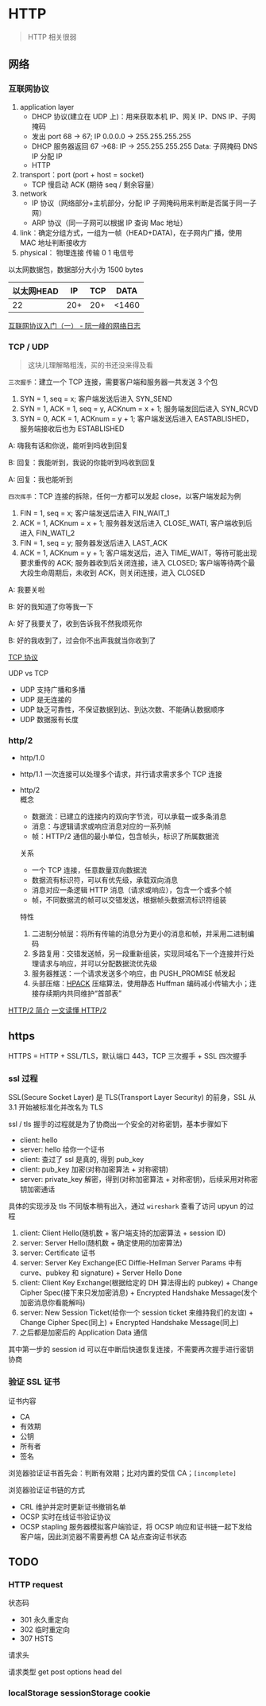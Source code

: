 # HTTP
> HTTP 相关很弱
## 网络
### 互联网协议
1. application layer
    - DHCP 协议(建立在 UDP 上)：用来获取本机 IP、网关 IP、DNS IP、子网掩码 
    - 发出 port 68 -> 67; IP 0.0.0.0 -> 255.255.255.255
    - DHCP 服务器返回 67 ->68: IP -> 255.255.255.255 Data: 子网掩码 DNS IP 分配 IP
    - HTTP
2. transport：port (port + host = socket)
    - TCP 慢启动 ACK (期待 seq / 剩余容量）
3. network
    - IP 协议（网络部分+主机部分，分配 IP 子网掩码用来判断是否属于同一子网） 
    - ARP 协议（同一子网可以根据 IP 查询 Mac 地址）
4. link：确定分组方式，一组为一帧（HEAD+DATA)，在子网内广播，使用 MAC 地址判断接收方
5. physical： 物理连接 传输 0 1 电信号

以太网数据包，数据部分大小为 1500 bytes

以太网HEAD | IP | TCP | DATA
--- | --- | --- | ---
22 | 20+ | 20+ | <1460

[互联网协议入门（一） - 阮一峰的网络日志](http://www.ruanyifeng.com/blog/2012/05/internet_protocol_suite_part_i.html)

### TCP / UDP
> 这块儿理解略粗浅，买的书还没来得及看

`三次握手`：建立一个 TCP 连接，需要客户端和服务器一共发送 3 个包
1. SYN = 1, seq = x; 客户端发送后进入 SYN_SEND
2. SYN = 1, ACK = 1, seq = y, ACKnum = x + 1; 服务端发回后进入 SYN_RCVD
3. SYN = 0, ACK = 1, ACKnum = y + 1; 客户端发送后进入 EASTABLISHED，服务端接收后也为 ESTABLISHED

A: 嗨我有话和你说，能听到吗收到回复

B: 回复：我能听到，我说的你能听到吗收到回复

A: 回复：我也能听到

`四次挥手`：TCP 连接的拆除，任何一方都可以发起 close，以客户端发起为例
1. FIN = 1, seq = x; 客户端发送后进入 FIN_WAIT_1
2. ACK = 1, ACKnum = x + 1; 服务器发送后进入 CLOSE_WATI, 客户端收到后进入 FIN_WATI_2
3. FIN = 1, seq = y; 服务器发送后进入 LAST_ACK
4. ACK = 1, ACKnum = y + 1; 客户端发送后，进入 TIME_WAIT，等待可能出现要求重传的 ACK; 服务器收到后关闭连接，进入 CLOSED; 客户端等待两个最大段生命周期后，未收到 ACK，则关闭连接，进入 CLOSED

A: 我要关啦

B: 好的我知道了你等我一下

A: 好了我要关了，收到告诉我不然我烦死你

B: 好的我收到了，过会你不出声我就当你收到了

[TCP 协议](https://hit-alibaba.github.io/interview/basic/network/TCP.html)

UDP vs TCP
- UDP 支持广播和多播
- UDP 是无连接的
- UDP 缺乏可靠性，不保证数据到达、到达次数、不能确认数据顺序
- UDP 数据报有长度

### http/2

- http/1.0
- http/1.1 一次连接可以处理多个请求，并行请求需求多个 TCP 连接
- http/2    
    概念
    - 数据流：已建立的连接内的双向字节流，可以承载一或多条消息
    - 消息：与逻辑请求或响应消息对应的一系列帧
    - 帧：HTTP/2 通信的最小单位，包含帧头，标识了所属数据流

    关系
    - 一个 TCP 连接，任意数量双向数据流
    - 数据流有标识符，可以有优先级，承载双向消息
    - 消息对应一条逻辑 HTTP 消息（请求或响应），包含一个或多个帧
    - 帧，不同数据流的帧可以交错发送，根据帧头数据流标识符组装

    特性  
    1. 二进制分帧层：将所有传输的消息分为更小的消息和帧，并采用二进制编码
    2. 多路复用：交错发送帧，另一段重新组装，实现同域名下一个连接并行处理请求与响应，并可以分配数据流优先级
    3. 服务器推送：一个请求发送多个响应，由 PUSH_PROMISE 帧发起
    4. 头部压缩：[HPACK](https://tools.ietf.org/html/draft-ietf-httpbis-header-compression-12) 压缩算法，使用静态 Huffman 编码减小传输大小；连接存续期内共同维护“首部表”

[HTTP/2 简介](https://developers.google.com/web/fundamentals/performance/http2/?hl=zh-cn)
[一文读懂 HTTP/2](http://support.upyun.com/hc/kb/article/1048799/)

## https
HTTPS = HTTP + SSL/TLS，默认端口 443，TCP 三次握手 + SSL 四次握手

### ssl 过程
SSL(Secure Socket Layer) 是 TLS(Transport Layer Security) 的前身，SSL 从 3.1 开始被标准化并改名为 TLS

ssl / tls 握手的过程就是为了协商出一个安全的对称密钥，基本步骤如下
- client: hello
- server: hello 给你一个证书
- client: 查过了 ssl 是真的, 得到 pub_key
- client: pub_key 加密(对称加密算法 + 对称密钥)
- server: private_key 解密，得到(对称加密算法 + 对称密钥)，后续采用对称密钥加密通话

具体的实现涉及 tls 不同版本稍有出入，通过 `wireshark` 查看了访问 upyun 的过程
1. client: Client Hello(随机数 + 客户端支持的加密算法 + session ID)
2. server: Server Hello(随机数 + 确定使用的加密算法)
3. server: Certificate 证书
4. server: Server Key Exchange(EC Diffie-Hellman Server Params 中有 curve、pubkey 和 signature) + Server Hello Done
5. client: Client Key Exchange(根据给定的 DH 算法得出的 pubkey) + Change Cipher Spec(接下来只发加密消息) + Encrypted Handshake Message(发个加密消息你看能解吗)
5. server: New Session Ticket(给你一个 session ticket 来维持我们的友谊) + Change Cipher Spec(同上) + Encrypted Handshake Message(同上)
6. 之后都是加密后的 Application Data 通信

其中第一步的 session id 可以在中断后快速恢复连接，不需要再次握手进行密钥协商

### 验证 SSL 证书
证书内容
- CA
- 有效期
- 公钥
- 所有者
- 签名

浏览器验证证书首先会：判断有效期；比对内置的受信 CA；`[incomplete]`
<!-- 取出操作系统中 CA 的公钥对证书签名进行解密；比对证书的 hash 值 -->

浏览器验证证书链的方式

- CRL 维护并定时更新证书撤销名单
- OCSP 实时在线证书验证协议
- OCSP stapling 服务器模拟客户端验证，将 OCSP 响应和证书链一起下发给客户端，因此浏览器不需要再想 CA 站点查询证书状态

## TODO

### HTTP request
状态码
- 301 永久重定向
- 302 临时重定向
- 307 HSTS 

请求头

请求类型 get post options head del 

### localStorage sessionStorage cookie
